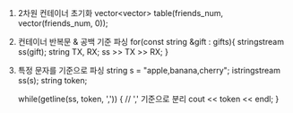 1. 2차원 컨테이너 초기화
    vector<vector<int>> table(friends_num, vector(friends_num, 0));

2. 컨테이너 반복문 & 공백 기준 파싱
for(const string &gift : gifts){
   stringstream ss(gift);
   string TX, RX;
   ss >> TX >> RX;
}

3. 특정 문자를 기준으로 파싱
    string s = "apple,banana,cherry";
    istringstream ss(s);
    string token;

    while(getline(ss, token, ',')) {  // ',' 기준으로 분리
        cout << token << endl;
    }

